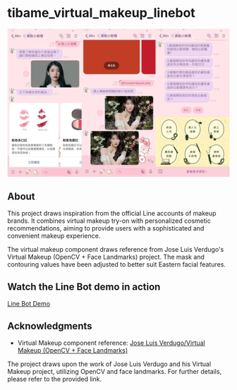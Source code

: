 # tibame_virtual_makeup_linebot
<img src="diagram.jpg" alt="Screenshot of Line Bot in Action" width="700"/>


## About
This project draws inspiration from the official Line accounts of makeup brands. It combines virtual makeup try-on with personalized cosmetic recommendations, aiming to provide users with a sophisticated and convenient makeup experience.

The virtual makeup component draws reference from Jose Luis Verdugo's Virtual Makeup (OpenCV + Face Landmarks) project. The mask and contouring values have been adjusted to better suit Eastern facial features.

## Watch the Line Bot demo in action
[Line Bot Demo](https://drive.google.com/file/d/1Wmjl06kil2h2EkaLAP3br2LirlZ7uE0V/view?usp=drive_link)

## Acknowledgments
- Virtual Makeup component reference: [Jose Luis Verdugo/Virtual Makeup (OpenCV + Face Landmarks)](https://deepnote.com/@jose-luis-verdugo/Virtual-Makeup-OpenCV-Face-Landmarks-1eeab981-1e5b-45f6-993f-5e087646e7c1)

The project draws upon the work of Jose Luis Verdugo and his Virtual Makeup project, utilizing OpenCV and face landmarks. For further details, please refer to the provided link.
